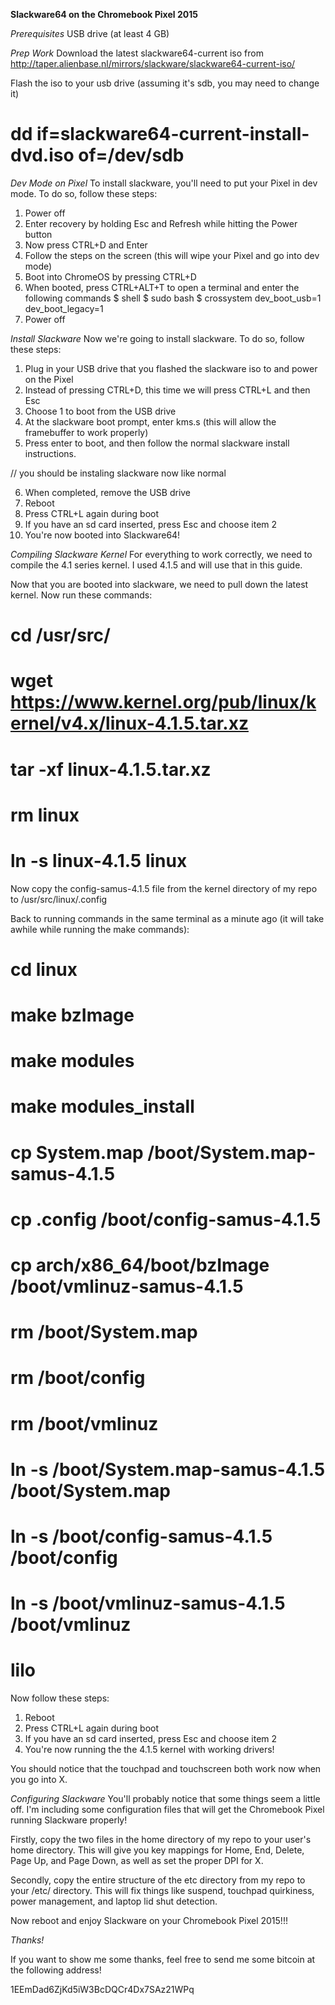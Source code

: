 **Slackware64 on the Chromebook Pixel 2015**

*Prerequisites*
USB drive (at least 4 GB)

*Prep Work*
Download the latest slackware64-current iso from http://taper.alienbase.nl/mirrors/slackware/slackware64-current-iso/

Flash the iso to your usb drive (assuming it's sdb, you may need to change it)

# dd if=slackware64-current-install-dvd.iso of=/dev/sdb

*Dev Mode on Pixel*
To install slackware, you'll need to put your Pixel in dev mode. To do so, follow these steps:

1. Power off
2. Enter recovery by holding Esc and Refresh while hitting the Power button
3. Now press CTRL+D and Enter
4. Follow the steps on the screen (this will wipe your Pixel and go into dev mode)
5. Boot into ChromeOS by pressing CTRL+D
6. When booted, press CTRL+ALT+T to open a terminal and enter the following commands
$ shell
$ sudo bash
$ crossystem dev_boot_usb=1 dev_boot_legacy=1
7. Power off

*Install Slackware*
Now we're going to install slackware. To do so, follow these steps:

1. Plug in your USB drive that you flashed the slackware iso to and power on the Pixel
2. Instead of pressing CTRL+D, this time we will press CTRL+L and then Esc
3. Choose 1 to boot from the USB drive
4. At the slackware boot prompt, enter kms.s (this will allow the framebuffer to work properly)
5. Press enter to boot, and then follow the normal slackware install instructions.

// you should be instaling slackware now like normal

6. When completed, remove the USB drive
7. Reboot
8. Press CTRL+L again during boot
9. If you have an sd card inserted, press Esc and choose item 2
10. You're now booted into Slackware64!

*Compiling Slackware Kernel*
For everything to work correctly, we need to compile the 4.1 series kernel. I used 4.1.5 and will use that in this guide.

Now that you are booted into slackware, we need to pull down the latest kernel. Now run these commands:

# cd /usr/src/
# wget https://www.kernel.org/pub/linux/kernel/v4.x/linux-4.1.5.tar.xz
# tar -xf linux-4.1.5.tar.xz
# rm linux
# ln -s linux-4.1.5 linux

Now copy the config-samus-4.1.5 file from the kernel directory of my repo to /usr/src/linux/.config

Back to running commands in the same terminal as a minute ago (it will take awhile while running the make commands):

# cd linux
# make bzImage
# make modules
# make modules_install
# cp System.map /boot/System.map-samus-4.1.5
# cp .config /boot/config-samus-4.1.5
# cp arch/x86_64/boot/bzImage /boot/vmlinuz-samus-4.1.5
# rm /boot/System.map
# rm /boot/config
# rm /boot/vmlinuz
# ln -s /boot/System.map-samus-4.1.5 /boot/System.map
# ln -s /boot/config-samus-4.1.5 /boot/config
# ln -s /boot/vmlinuz-samus-4.1.5 /boot/vmlinuz
# lilo

Now follow these steps:

1. Reboot
2. Press CTRL+L again during boot
3. If you have an sd card inserted, press Esc and choose item 2
4. You're now running the the 4.1.5 kernel with working drivers!

You should notice that the touchpad and touchscreen both work now when you go into X.

*Configuring Slackware*
You'll probably notice that some things seem a little off. I'm including some configuration files that will get the Chromebook Pixel running Slackware properly!

Firstly, copy the two files in the home directory of my repo to your user's home directory. This will give you key mappings for Home, End, Delete, Page Up, and Page Down, as well as set the proper DPI for X.

Secondly, copy the entire structure of the etc directory from my repo to your /etc/ directory. This will fix things like suspend, touchpad quirkiness, power management, and laptop lid shut detection.

Now reboot and enjoy Slackware on your Chromebook Pixel 2015!!!

*Thanks!*

If you want to show me some thanks, feel free to send me some bitcoin at the following address!

1EEmDad6ZjKd5iW3BcDQCr4Dx7SAz21WPq
